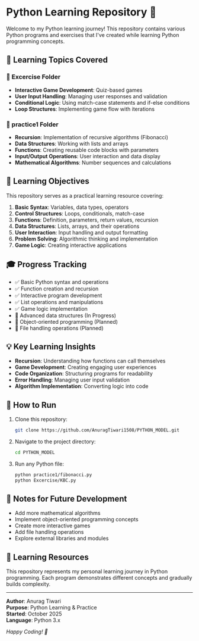 # Python Learning Repository 🐍

Welcome to my Python learning journey! This repository contains various Python programs and exercises that I've created while learning Python programming concepts.

## 🎯 Learning Topics Covered

### 📁 Excercise Folder
- **Interactive Game Development**: Quiz-based games
- **User Input Handling**: Managing user responses and validation
- **Conditional Logic**: Using match-case statements and if-else conditions
- **Loop Structures**: Implementing game flow with iterations

### 📁 practice1 Folder
- **Recursion**: Implementation of recursive algorithms (Fibonacci)
- **Data Structures**: Working with lists and arrays
- **Functions**: Creating reusable code blocks with parameters
- **Input/Output Operations**: User interaction and data display
- **Mathematical Algorithms**: Number sequences and calculations

## 📖 Learning Objectives

This repository serves as a practical learning resource covering:

1. **Basic Syntax**: Variables, data types, operators
2. **Control Structures**: Loops, conditionals, match-case
3. **Functions**: Definition, parameters, return values, recursion
4. **Data Structures**: Lists, arrays, and their operations
5. **User Interaction**: Input handling and output formatting
6. **Problem Solving**: Algorithmic thinking and implementation
7. **Game Logic**: Creating interactive applications

## 🎓 Progress Tracking

- ✅ Basic Python syntax and operations
- ✅ Function creation and recursion
- ✅ Interactive program development
- ✅ List operations and manipulations
- ✅ Game logic implementation
- 🔄 Advanced data structures (In Progress)
- 🔄 Object-oriented programming (Planned)
- 🔄 File handling operations (Planned)

## 💡 Key Learning Insights

- **Recursion**: Understanding how functions can call themselves
- **Game Development**: Creating engaging user experiences
- **Code Organization**: Structuring programs for readability
- **Error Handling**: Managing user input validation
- **Algorithm Implementation**: Converting logic into code

## 🔧 How to Run

1. Clone this repository:
   ```bash
   git clone https://github.com/AnuragTiwari1508/PYTHON_MODEL.git
   ```

2. Navigate to the project directory:
   ```bash
   cd PYTHON_MODEL
   ```

3. Run any Python file:
   ```bash
   python practice1/fibonacci.py
   python Excercise/KBC.py
   ```

## 📝 Notes for Future Development

- Add more mathematical algorithms
- Implement object-oriented programming concepts
- Create more interactive games
- Add file handling operations
- Explore external libraries and modules

## 🤝 Learning Resources

This repository represents my personal learning journey in Python programming. Each program demonstrates different concepts and gradually builds complexity.

---

**Author**: Anurag Tiwari  
**Purpose**: Python Learning & Practice  
**Started**: October 2025  
**Language**: Python 3.x

*Happy Coding! 🚀*
